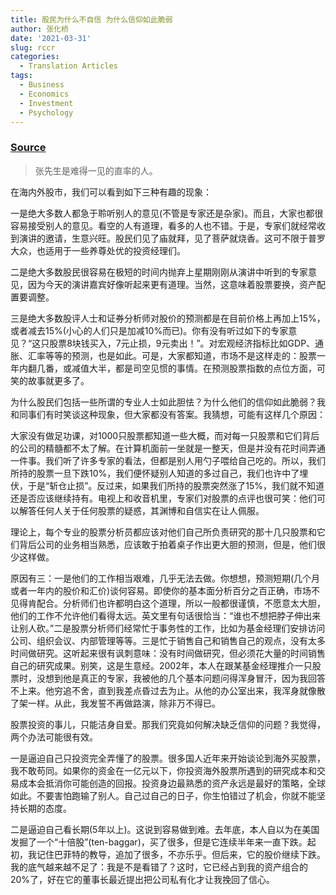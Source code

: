 ```yaml
---
title: 股民为什么不自信 为什么信仰如此脆弱
author: 张化桥
date: '2021-03-31'
slug: rccr
categories:
  - Translation Articles
tags:
  - Business
  - Economics
  - Investment
  - Psychology
---
```


### [Source](https://finance.sina.cn/sa/2011-05-30/detail-ikftpnnx9327995.d.html?from=wap)

> 张先生是难得一见的直率的人。


在海内外股市，我们可以看到如下三种有趣的现象：

一是绝大多数人都急于聆听别人的意见(不管是专家还是杂家)。而且，大家也都很容易接受别人的意见。看空的人有道理，看多的人也不错。于是，专家们就经常收到演讲的邀请，生意兴旺。股民们见了庙就拜，见了菩萨就烧香。这可不限于普罗大众，也适用于一些养尊处优的投资经理们。

二是绝大多数股民很容易在极短的时间内抛弃上星期刚刚从演讲中听到的专家意见，因为今天的演讲嘉宾好像听起来更有道理。当然，这意味着股票要换，资产配置要调整。

三是绝大多数股评人士和证券分析师对股价的预测都是在目前价格上再加上15%，或者减去15%(小心的人们只是加减10%而已)。你有没有听过如下的专家意见？“这只股票8块钱买入，7元止损，9元卖出！”。对宏观经济指标比如GDP、通胀、汇率等等的预测，也是如此。可是，大家都知道，市场不是这样走的：股票一年内翻几番，或减值大半，都是司空见惯的事情。在预测股票指数的点位方面，可笑的故事就更多了。

为什么股民们包括一些所谓的专业人士如此胆怯？为什么他们的信仰如此脆弱？我和同事们有时笑谈这种现象，但大家都没有答案。我猜想，可能有这样几个原因：

大家没有做足功课，对1000只股票都知道一些大概，而对每一只股票和它们背后的公司的精髓都不太了解。在计算机面前一坐就是一整天，但是并没有花时间弄通一件事。我们听了许多专家的看法，但都是别人用勺子喂给自己吃的。所以，我们所持的股票一旦下跌10%，我们便怀疑别人知道的多过自己，我们也许中了埋伏，于是“斩仓止损”。反过来，如果我们所持的股票突然涨了15%，我们就不知道还是否应该继续持有。电视上和收音机里，专家们对股票的点评也很可笑：他们可以解答任何人关于任何股票的疑惑，其渊博和自信实在让人佩服。

理论上，每个专业的股票分析员都应该对他们自己所负责研究的那十几只股票和它们背后公司的业务相当熟悉，应该敢于拍着桌子作出更大胆的预测，但是，他们很少这样做。

原因有三：一是他们的工作相当艰难，几乎无法去做。你想想，预测短期(几个月或者一年内的股价和汇价)谈何容易。即使你的基本面分析百分之百正确，市场不见得肯配合。分析师们也许都明白这个道理，所以一般都很谨慎，不愿意太大胆，他们的工作不允许他们看得太远。英文里有句话很恰当：“谁也不想把脖子伸出来让别人砍。”二是股票分析师们经常忙于事务性的工作，比如为基金经理们安排访问公司、组织会议、内部管理等等。三是忙于销售自己和销售自己的观点，没有太多时间做研究。这听起来很有讽刺意味：没有时间做研究，但必须花大量的时间销售自己的研究成果。别笑，这是生意经。2002年，本人在跟某基金经理推介一只股票时，没想到他是真正的专家，我被他的几个基本问题问得浑身冒汗，因为我回答不上来。他穷追不舍，直到我差点昏过去为止。从他的办公室出来，我浑身就像散了架一样。从此，我发誓不再做路演，除非万不得已。

股票投资的事儿，只能洁身自爱。那我们究竟如何解决缺乏信仰的问题？我觉得，两个办法可能很有效。

一是逼迫自己只投资完全弄懂了的股票。很多国人近年来开始谈论到海外买股票，我不敢苟同。如果你的资金在一亿元以下，你投资海外股票所遇到的研究成本和交易成本会抵消你可能创造的回报。投资身边最熟悉的资产永远是最好的策略，全球如此。不要害怕跑输了别人。自己过自己的日子，你生怕错过了机会，你就不能坚持长期的态度。

二是逼迫自己看长期(5年以上)。这说到容易做到难。去年底，本人自以为在美国发掘了一个“十倍股”(ten-baggar)，买了很多，但是它连续半年来一直下跌。起初，我记住巴菲特的教导，追加了很多，不亦乐乎。但后来，它的股价继续下跌。我的底气越来越不足了：我是不是看错了？这时，它已经占到我的资产组合的20%了，好在它的董事长最近提出把公司私有化才让我挽回了信心。

